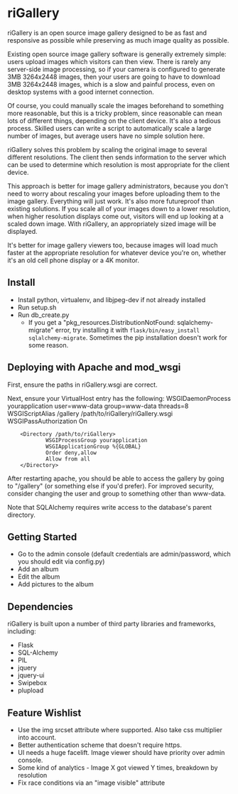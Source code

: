 # riGallery
riGallery is an open source image gallery designed to be as fast and responsive as possible while preserving as much image quality as possible. 

Existing open source image gallery software is generally extremely simple: users upload images which visitors can then view. There is rarely any server-side image processing, so if your camera is configured to generate 3MB 3264x2448 images, then your users are going to have to download 3MB 3264x2448 images, which is a slow and painful process, even on desktop systems with a good internet connection.

Of course, you could manually scale the images beforehand to something more reasonable, but this is a tricky problem, since reasonable can mean lots of different things, depending on the client device. It's also a tedious process. Skilled users can write a script to automatically scale a large number of images, but average users have no simple solution here.

riGallery solves this problem by scaling the original image to several different resolutions. The client then sends information to the server which can be used to determine which resolution is most appropriate for the client device. 

This approach is better for image gallery administrators, because you don't need to worry about rescaling your images before uploading them to the image gallery. Everything will just work. It's also more futureproof than existing solutions. If you scale all of your images down to a lower resolution, when higher resolution displays come out, visitors will end up looking at a scaled down image. With riGallery, an appropriately sized image will be displayed.

It's better for image gallery viewers too, because images will load much faster at the appropriate resolution for whatever device you're on, whether it's an old cell phone display or a 4K monitor.

## Install
* Install python, virtualenv, and libjpeg-dev if not already installed
* Run setup.sh
* Run db\_create.py
    * If you get a "pkg\_resources.DistributionNotFound: sqlalchemy-migrate" error, try installing it with `flask/bin/easy_install sqlalchemy-migrate`. Sometimes the pip installation doesn't work for some reason.

## Deploying with Apache and mod\_wsgi
First, ensure the paths in riGallery.wsgi are correct. 

Next, ensure your VirtualHost entry has the following:
        WSGIDaemonProcess yourapplication user=www-data group=www-data threads=8
        WSGIScriptAlias /gallery /path/to/riGallery/riGallery.wsgi
        WSGIPassAuthorization On

        <Directory /path/to/riGallery>
                WSGIProcessGroup yourapplication
                WSGIApplicationGroup %{GLOBAL}
                Order deny,allow
                Allow from all
        </Directory>

After restarting apache, you should be able to access the gallery by going to "/gallery" (or something else if you'd prefer). For improved security, consider changing the user and group to something other than www-data.

Note that SQLAlchemy requires write access to the database's parent directory.

## Getting Started
* Go to the admin console (default credentials are admin/password, which you should edit via config.py)
* Add an album
* Edit the album
* Add pictures to the album

## Dependencies
riGallery is built upon a number of third party libraries and frameworks, including:
* Flask
* SQL-Alchemy
* PIL
* jquery
* jquery-ui
* Swipebox
* plupload

## Feature Wishlist
* Use the img srcset attribute where supported. Also take css multiplier into account.
* Better authentication scheme that doesn't require https.
* UI needs a huge facelift. Image viewer should have priority over admin console.
* Some kind of analytics - Image X got viewed Y times, breakdown by resolution
* Fix race conditions via an "image visible" attribute
